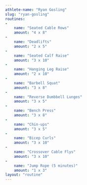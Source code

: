 ```yaml
---
athlete-name: "Ryan Gosling"
slug: "ryan-gosling"
routines:
-
    name: "Seated Cable Rows"
    amount: "4 x 8"
-
    name: "Deadlifts"
    amount: "2 x 5"
-
    name: "Seated Calf Raise"
    amount: "3 x 10"
-
    name: "Hanging Leg Raise"
    amount: "2 x 10"
-
    name: "Barbell Squat"
    amount: "3 x 8"
-
    name: "Reverse Dumbbell Lunges"
    amount: "3 x 5"
-
    name: "Bench Press"
    amount: "3 x 8"
-
    name: "Chin-ups"
    amount: "3 x 5"
-
    name: "Bicep Curls"
    amount: "3 x 10"
-
    name: "Crossover Cable Flys"
    amount: "3 x 10"
-
    name: "Jump Rope (5 minutes)"
    amount: "1 x 3"
layout: "routine"
---
```

